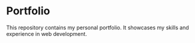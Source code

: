 # Portfolio
 This repository contains my personal portfolio. It showcases my skills and experience in web development.
